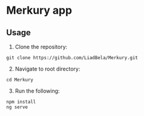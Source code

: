 # Merkury app

## Usage

1. Clone the repository:
```
git clone https://github.com/LiadBela/Merkury.git
```

2. Navigate to root directory:
```
cd Merkury
```

3. Run the following:
```
npm install
ng serve
```
